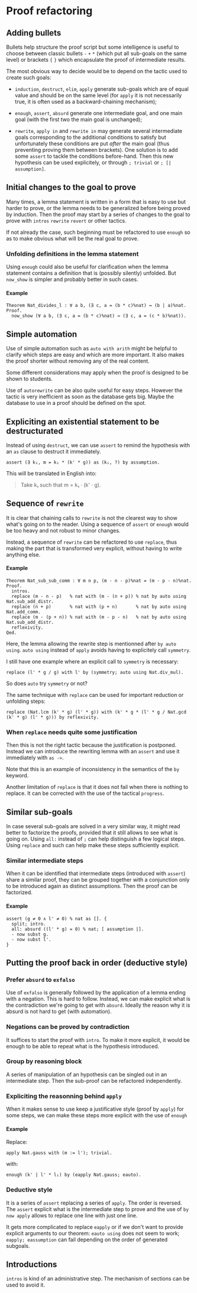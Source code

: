 # Proof refactoring

## Adding bullets

Bullets help structure the proof script but some intelligence is useful to choose between classic bullets `-` `+` `*`
(which put all sub-goals on the same level) or brackets `{` `}` which encapsulate the proof of intermediate results.

The most obvious way to decide would be to depend on the tactic used to create such goals:

- `induction`, `destruct`, `elim`, `apply` generate sub-goals which are of equal value and should be on the same level (for `apply` it is not necessarily true, it is often used as a backward-chaining mechanism);

- `enough`, `assert`, `absurd` generate one intermediate goal, and one main goal (with the first two the main goal is unchanged);

- `rewrite`, `apply in` and `rewrite in` may generate several intermediate goals corresponding to the additional conditions to satisfy but unfortunately these conditions are put *after* the main goal (thus preventing proving them between brackets).
One solution is to add some `assert` to tackle the conditions before-hand.
Then this new hypothesis can be used explicitely, or through `; trivial` or `; [| assumption]`.

## Initial changes to the goal to prove

Many times, a lemma statement is written in a form that is easy to use but harder to prove,
or the lemma needs to be generalized before being proved by induction.
Then the proof may start by a series of changes to the goal to prove with `intros` `rewrite` `revert` or other tactics.

If not already the case, such beginning must be refactored to use `enough` so as to make obvious what will be the real goal to prove.

### Unfolding definitions in the lemma statement

Using `enough` could also be useful for clarification when the lemma statement contains a definition that is (possibly silently) unfolded.
But `now_show` is simpler and probably better in such cases.

#### Example

    Theorem Nat_divides_l : ∀ a b, (∃ c, a = (b * c)%nat) ↔ (b | a)%nat.
    Proof.
      now_show (∀ a b, (∃ c, a = (b * c)%nat) ↔ (∃ c, a = (c * b)%nat)).

## Simple automation

Use of simple automation such as `auto with arith` might be helpful to clarify which steps are easy and which are more important.
It also makes the proof shorter without removing any of the real content.

Some different considerations may apply when the proof is designed to be shown to students.

Use of `autorewrite` can be also quite useful for easy steps.
However the tactic is very inefficient as soon as the database gets big.
Maybe the database to use in a proof should be defined on the spot.

## Expliciting an existential statement to be destructurated

Instead of using `destruct`, we can use `assert` to remind the hypothesis with an `as` clause to destruct it immediately.

    assert (∃ k₁, m = k₁ * (k' * g)) as (k₁, ?) by assumption.

This will be translated in English into:

> Take k₁ such that m = k₁ · (k' · g).

## Sequence of `rewrite`

It is clear that chaining calls to `rewrite` is not the clearest way to show what's going on to the reader.
Using a sequence of `assert` or `enough` would be too heavy and not robust to minor changes.

Instead, a sequence of `rewrite` can be refactored to use `replace`, thus making the part that is transformed very explicit,
without having to write anything else.

#### Example

    Theorem Nat_sub_sub_comm : ∀ m n p, (m - n - p)%nat = (m - p - n)%nat.
    Proof.
      intros.
      replace (m - n - p)   % nat with (m - (n + p)) % nat by auto using Nat.sub_add_distr.
      replace (n + p)       % nat with (p + n)       % nat by auto using Nat.add_comm.
      replace (m - (p + n)) % nat with (m - p - n)   % nat by auto using Nat.sub_add_distr.
      reflexivity.
    Qed.

Here, the lemma allowing the rewrite step is mentionned after `by auto using`.
`auto using` instead of `apply` avoids having to explicitely call `symmetry`.

I still have one example where an explicit call to `symmetry` is necessary:

    replace (l' * g / g) with l' by (symmetry; auto using Nat.div_mul).

So does `auto` try `symmetry` or not?

The same technique with `replace` can be used for important reduction or unfolding steps:

    replace (Nat.lcm (k' * g) (l' * g)) with (k' * g * (l' * g / Nat.gcd (k' * g) (l' * g))) by reflexivity.

### When `replace` needs quite some justification

Then this is not the right tactic because the justification is postponed.
Instead we can introduce the rewriting lemma with an `assert` and use it immediately with `as ->`.

Note that this is an example of inconsistency in the semantics of the `by` keyword.

Another limitation of `replace` is that it does not fail when there is nothing to replace.
It can be corrected with the use of the tactical `progress`.

## Similar sub-goals

In case several sub-goals are solved in a very similar way, it might read better to factorize the proofs,
provided that it still allows to see what is going on.
Using `all:` instead of `;` can help distinguish a few logical steps.
Using `replace` and such can help make these steps sufficiently explicit.

### Similar intermediate steps

When it can be identified that intermediate steps (introduced with `assert`) share a similar proof,
they can be grouped together with a conjunction only to be introduced again as distinct assumptions.
Then the proof can be factorized.

#### Example

    assert (g ≠ 0 ∧ l' ≠ 0) % nat as []. {
      split; intro.
      all: absurd ((l' * g) = 0) % nat; [ assumption |].
      - now subst g.
      - now subst l'.
    }

## Putting the proof back in order (deductive style)

### Prefer `absurd` to `exfalso`

Use of `exfalso` is generally followed by the application of a lemma ending with a negation.
This is hard to follow.
Instead, we can make explicit what is the contradiction we're going to get with `absurd`.
Ideally the reason why it is absurd is not hard to get (with automation).

### Negations can be proved by contradiction

It suffices to start the proof with `intro`.
To make it more explicit, it would be enough to be able to repeat what is the hypothesis introduced.

### Group by reasoning block

A series of manipulation of an hypothesis can be singled out in an intermediate step.
Then the sub-proof can be refactored independently.

### Expliciting the reasonning behind `apply`

When it makes sense to use keep a justificative style (proof by `apply`) for some steps,
we can make these steps more explicit with the use of `enough`

#### Example

Replace:

    apply Nat.gauss with (m := l'); trivial.

with:

    enough (k' | l' * l₁) by (eapply Nat.gauss; eauto).

### Deductive style

It is a series of `assert` replacing a series of `apply`. The order is reversed.
The `assert` explicit what is the intermediate step to prove and the use of `by now apply` allows to replace one line with just one line.

It gets more complicated to replace `eapply` or if we don't want to provide explicit arguments to our theorem:
`eauto using` does not seem to work; `eapply; eassumption` can fail depending on the order of generated subgoals.

## Introductions

`intros` is kind of an administrative step. The mechanism of sections can be used to avoid it.
